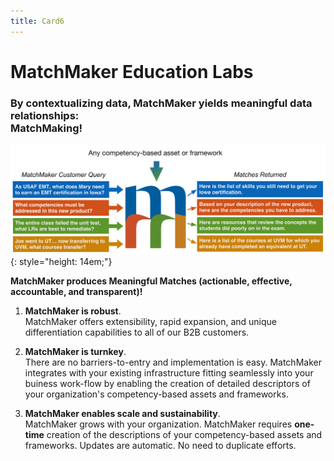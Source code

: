 ```yaml
---
title: Card6
---
```

# MatchMaker Education Labs  

### By contextualizing data, MatchMaker yields meaningful data relationships:<br/>**MatchMaking!**

![MatchMaker Simple Diagram](/mmassets/MM-Simple.svg){: style="height: 14em;"}

**MatchMaker produces Meaningful Matches (actionable, effective, accountable, and transparent)!**

1. **MatchMaker is robust**. <br/>MatchMaker offers extensibility, rapid expansion, and unique differentiation capabilities to all of our B2B customers.

2. **MatchMaker is turnkey**. <br/>There are no barriers-to-entry and implementation is easy.  MatchMaker integrates with your existing infrastructure fitting seamlessly into your buiness work-flow by enabling the creation of detailed descriptors of your organization's competency-based assets and frameworks. 

3. **MatchMaker enables scale and sustainability**.<br/>MatchMaker grows with your organization. MatchMaker requires **one-time** creation of the descriptions of your competency-based assets and frameworks. Updates are automatic. No need to duplicate efforts.

